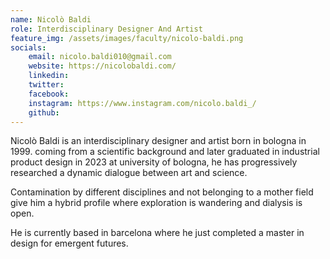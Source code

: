 ```yaml
---
name: Nicolò Baldi
role: Interdisciplinary Designer And Artist
feature_img: /assets/images/faculty/nicolo-baldi.png
socials:
    email: nicolo.baldi010@gmail.com
    website: https://nicolobaldi.com/
    linkedin:
    twitter:
    facebook:
    instagram: https://www.instagram.com/nicolo.baldi_/
    github:
---
```


Nicolò Baldi is an interdisciplinary designer and artist born in bologna in 1999. coming from a scientific background and later graduated in industrial product design in 2023 at university of bologna, he has progressively researched a dynamic dialogue between art and science.

Contamination by different disciplines and not belonging to a mother field give him a hybrid profile where exploration is wandering and dialysis is open.

He is currently based in barcelona where he just completed a master in design for emergent futures.